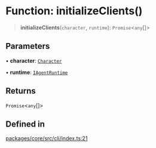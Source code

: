 # Function: initializeClients()

> **initializeClients**(`character`, `runtime`): `Promise`\<`any`[]\>

## Parameters

• **character**: [`Character`](../type-aliases/Character.md)

• **runtime**: [`IAgentRuntime`](../interfaces/IAgentRuntime.md)

## Returns

`Promise`\<`any`[]\>

## Defined in

[packages/core/src/cli/index.ts:21](https://github.com/ai16z/eliza/blob/d30d0a6e4929f1f9ad2fee78a425cc005922c069/packages/core/src/cli/index.ts#L21)
